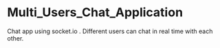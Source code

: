 # Multi_Users_Chat_Application

Chat app using socket.io .
Different users can chat in real time with each other. 
